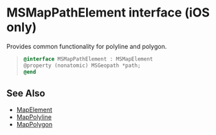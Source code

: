 
# MSMapPathElement interface (iOS only)

Provides common functionality for polyline and polygon.

> ``` objectivec
> @interface MSMapPathElement : MSMapElement
> @property (nonatomic) MSGeopath *path;
> @end
> ```

## See Also

* [MapElement](../MapElement-class.md)
* [MapPolyline](../MapPolyline-class.md)
* [MapPolygon](../MapPolygon-class.md)
